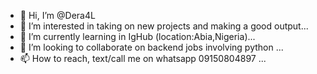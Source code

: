 - 👋 Hi, I’m @Dera4L
- 👀 I’m interested in taking on new projects and making a good output...
- 🌱 I’m currently learning in IgHub (location:Abia,Nigeria)...
- 💞️ I’m looking to collaborate on backend jobs involving python ...
- 📫 How to reach, text/call me on whatsapp 09150804897  ...

<!---
Dera4L/Dera4L is a ✨ special ✨ repository because its `README.md` (this file) appears on your GitHub profile.
You can click the Preview link to take a look at your changes.
--->
